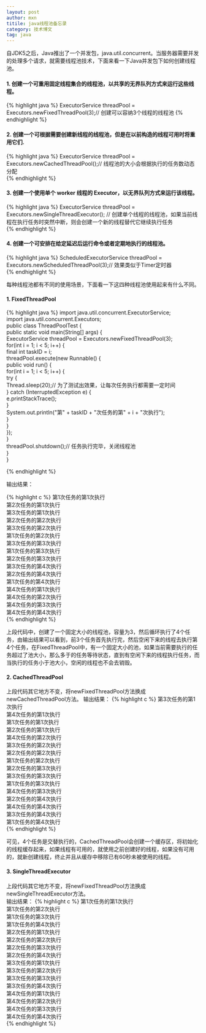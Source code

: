 ```yaml
---
layout: post
author: mxn
titile: java线程池备忘录
category: 技术博文
tag: java
---
```


自JDK5之后，Java推出了一个并发包，java.util.concurrent。当服务器需要并发的处理多个请求，就需要线程池技术，下面来看一下Java并发包下如何创建线程池。

#### 1.  创建一个可重用固定线程集合的线程池，以共享的无界队列方式来运行这些线程。
{% highlight java %}
ExecutorService threadPool = Executors.newFixedThreadPool(3);// 创建可以容纳3个线程的线程池
{% endhighlight %}


#### 2. 创建一个可根据需要创建新线程的线程池，但是在以前构造的线程可用时将重用它们.
{% highlight java %}
ExecutorService threadPool = Executors.newCachedThreadPool();// 线程池的大小会根据执行的任务数动态分配  
{% endhighlight %}

#### 3. 创建一个使用单个 worker 线程的 Executor，以无界队列方式来运行该线程。
{% highlight java %}
ExecutorService threadPool = Executors.newSingleThreadExecutor();
// 创建单个线程的线程池，如果当前线程在执行任务时突然中断，则会创建一个新的线程替代它继续执行任务   
{% endhighlight %}

#### 4. 创建一个可安排在给定延迟后运行命令或者定期地执行的线程池。
{% highlight java %}
ScheduledExecutorService threadPool = Executors.newScheduledThreadPool(3);// 效果类似于Timer定时器  
{% endhighlight %}

  每种线程池都有不同的使用场景，下面看一下这四种线程池使用起来有什么不同。
  
####  1. FixedThreadPool
{% highlight java %}
import java.util.concurrent.ExecutorService;  
import java.util.concurrent.Executors;  
public class ThreadPoolTest {  
    public static void main(String[] args) {  
        ExecutorService threadPool = Executors.newFixedThreadPool(3);  
        for(int i = 1; i < 5; i++) {  
            final int taskID = i;  
            threadPool.execute(new Runnable() {  
                public void run() {  
                    for(int i = 1; i < 5; i++) {  
                        try {  
                            Thread.sleep(20);// 为了测试出效果，让每次任务执行都需要一定时间  
                        } catch (InterruptedException e) {  
                            e.printStackTrace();  
                        }  
                        System.out.println("第" + taskID + "次任务的第" + i + "次执行");  
                    }  
                }  
            });  
        }  
        threadPool.shutdown();// 任务执行完毕，关闭线程池  
    }  
}  

{% endhighlight %}

  输出结果：
  
{% highlight c %}
第1次任务的第1次执行  
第2次任务的第1次执行  
第3次任务的第1次执行  
第2次任务的第2次执行  
第3次任务的第2次执行  
第1次任务的第2次执行  
第3次任务的第3次执行  
第1次任务的第3次执行  
第2次任务的第3次执行  
第3次任务的第4次执行  
第2次任务的第4次执行  
第1次任务的第4次执行  
第4次任务的第1次执行  
第4次任务的第2次执行  
第4次任务的第3次执行  
第4次任务的第4次执行  
{% endhighlight %}

上段代码中，创建了一个固定大小的线程池，容量为3，然后循环执行了4个任务，由输出结果可以看到，前3个任务首先执行完，然后空闲下来的线程去执行第4个任务，在FixedThreadPool中，有一个固定大小的池，如果当前需要执行的任务超过了池大小，那么多于的任务等待状态，直到有空闲下来的线程执行任务，而当执行的任务小于池大小，空闲的线程也不会去销毁。


####  2. CachedThreadPool

上段代码其它地方不变，将newFixedThreadPool方法换成newCachedThreadPool方法。
输出结果：
{% highlight c %}
第3次任务的第1次执行  
第4次任务的第1次执行  
第1次任务的第1次执行  
第2次任务的第1次执行  
第4次任务的第2次执行  
第3次任务的第2次执行  
第2次任务的第2次执行  
第1次任务的第2次执行  
第2次任务的第3次执行  
第3次任务的第3次执行  
第1次任务的第3次执行  
第4次任务的第3次执行  
第2次任务的第4次执行  
第4次任务的第4次执行  
第3次任务的第4次执行  
第1次任务的第4次执行  
{% endhighlight %}

 可见，4个任务是交替执行的，CachedThreadPool会创建一个缓存区，将初始化的线程缓存起来，如果线程有可用的，就使用之前创建好的线程，如果没有可用的，就新创建线程，终止并且从缓存中移除已有60秒未被使用的线程。

 #### 3. SingleThreadExecutor        
 上段代码其它地方不变，将newFixedThreadPool方法换成newSingleThreadExecutor方法。       
       输出结果：
{% highlight c %}
第1次任务的第1次执行  
第1次任务的第2次执行  
第1次任务的第3次执行  
第1次任务的第4次执行  
第2次任务的第1次执行  
第2次任务的第2次执行  
第2次任务的第3次执行  
第2次任务的第4次执行  
第3次任务的第1次执行  
第3次任务的第2次执行  
第3次任务的第3次执行  
第3次任务的第4次执行  
第4次任务的第1次执行  
第4次任务的第2次执行  
第4次任务的第3次执行  
第4次任务的第4次执行  
{% endhighlight %}






